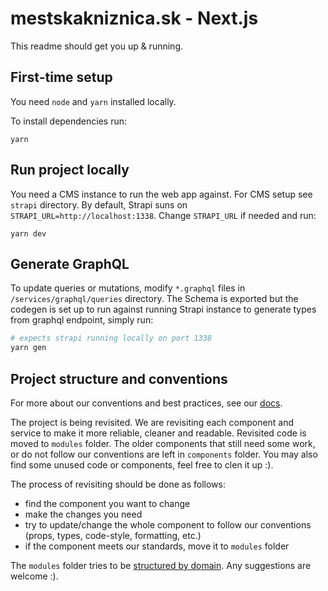 # mestskakniznica.sk - Next.js

This readme should get you up & running.

## First-time setup

You need `node` and `yarn` installed locally.

To install dependencies run:

```
yarn
```

## Run project locally

You need a CMS instance to run the web app against. For CMS setup see `strapi` directory.
By default, Strapi suns on `STRAPI_URL=http://localhost:1338`. Change `STRAPI_URL` if needed and run:

```
yarn dev
```

## Generate GraphQL

To update queries or mutations, modify `*.graphql` files in `/services/graphql/queries` directory.
The Schema is exported but the codegen is set up to run against running Strapi instance to generate types from
graphql endpoint, simply run:

```bash
# expects strapi running locally on port 1338
yarn gen
```

## Project structure and conventions

For more about our conventions and best practices, see our [docs](https://bratislava.github.io/).

The project is being revisited. We are revisiting each component and service to make it more reliable, cleaner and
readable.
Revisited code is moved to `modules` folder. The older components that still need some work, or do not follow our
conventions
are left in `components` folder. You may also find some unused code or components, feel free to clen it up :).

The process of revisiting should be done as follows:

- find the component you want to change
- make the changes you need
- try to update/change the whole component to follow our conventions (props, types, code-style, formatting, etc.)
- if the component meets our standards, move it to `modules` folder

The `modules` folder tries to be [structured by domain](https://alexkondov.com/tao-of-react/#group-by-route-module). Any
suggestions are welcome :).
